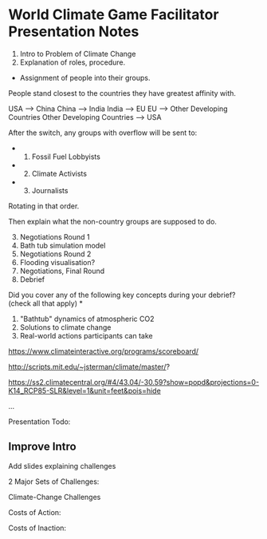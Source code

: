 # World Climate Game Facilitator Presentation Notes



1. Intro to Problem of Climate Change 
2. Explanation of roles, procedure.
* Assignment of people into their groups.

People stand closest to the countries they have greatest affinity with.

USA --> China
China --> India
India --> EU
EU --> Other Developing Countries
Other Developing Countries --> USA

After the switch, any groups with overflow will be sent to:

* 1. Fossil Fuel Lobbyists
* 2. Climate Activists
* 3. Journalists

Rotating in that order.

Then explain what the non-country groups are supposed to do.

3. Negotiations Round 1
4. Bath tub simulation model
5. Negotiations Round 2
6. Flooding visualisation?
7. Negotiations, Final Round
8. Debrief



Did you cover any of the following key concepts during your debrief? (check all that apply) *

1. "Bathtub" dynamics of atmospheric CO2 
2. Solutions to climate change 
3. Real-world actions participants can take 


https://www.climateinteractive.org/programs/scoreboard/


http://scripts.mit.edu/~jsterman/climate/master/?


https://ss2.climatecentral.org/#4/43.04/-30.59?show=popd&projections=0-K14_RCP85-SLR&level=1&unit=feet&pois=hide


...


Presentation Todo:

## Improve Intro

Add slides explaining challenges

2 Major Sets of Challenges:

Climate-Change Challenges







Costs of Action:


Costs of Inaction:
